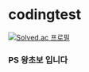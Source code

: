 # codingtest
[![Solved.ac
프로필](http://mazassumnida.wtf/api/generate_badge?boj=5undays)](https://solved.ac/5undays)

### PS 왕초보 입니다

